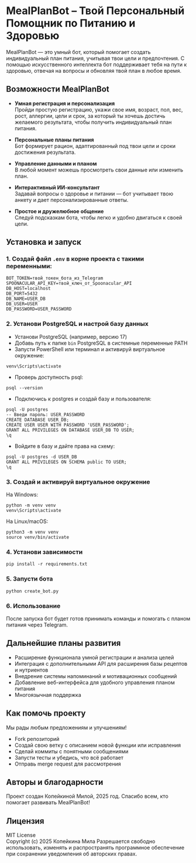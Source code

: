 # MealPlanBot – Твой Персональный Помощник по Питанию и Здоровью

MealPlanBot — это умный бот, который помогает создать индивидуальный план питания, учитывая твои цели и предпочтения. С помощью искусственного интеллекта бот поддерживает тебя на пути к здоровью, отвечая на вопросы и обновляя твой план в любое время.

## Возможности MealPlanBot

- **Умная регистрация и персонализация**  
  Пройди простую регистрацию, укажи свое имя, возраст, пол, вес, рост, аллергии, цели и срок, за который ты хочешь достичь желаемого результата, чтобы получить индивидуальный план питания.

- **Персональные планы питания**  
  Бот формирует рацион, адаптированный под твои цели и сроки достижения результата.

- **Управление данными и планом**  
  В любой момент можешь просмотреть свои данные или изменить план.

- **Интерактивный ИИ-консультант**  
  Задавай вопросы о здоровье и питании — бот учитывает твою анкету и дает персонализированные ответы.

- **Простое и дружелюбное общение**  
  Следуй подсказкам бота, чтобы легко и удобно двигаться к своей цели.

## Установка и запуск

### 1. Создай файл `.env` в корне проекта с такими переменными:
```
BOT_TOKEN=твой_токен_бота_из_Telegram
SPOONACULAR_API_KEY=твой_ключ_от_Spoonacular_API
DB_HOST=localhost
DB_PORT=5432
DB_NAME=USER_DB
DB_USER=USER
DB_PASSWORD=USER_PASSWORD
```

### 2. Установи PostgreSQL и настрой базу данных

- Установи PostgreSQL (например, версию 17)
- Добавь путь к папке `bin` PostgreSQL в системные переменные PATH
- Запусти PowerShell или терминал и активируй виртуальное окружение:
```
venv\Scripts\activate
```

- Проверь доступность psql:
```
psql --version
```

- Подключись к postgres и создай базу и пользователя:
```
psql -U postgres
-- Введи пароль: USER_PASSWORD
CREATE DATABASE USER_DB;
CREATE USER USER WITH PASSWORD 'USER_PASSWORD';
GRANT ALL PRIVILEGES ON DATABASE USER_DB TO USER;
\q
```

- Войдите в базу и дайте права на схему:
```
psql -U postgres -d USER_DB
GRANT ALL PRIVILEGES ON SCHEMA public TO USER;
\q
```

### 3. Создай и активируй виртуальное окружение

На Windows:
```
python -m venv venv
venv\Scripts\activate
```

На Linux/macOS:
```
python3 -m venv venv
source venv/bin/activate
```

### 4. Установи зависимости
```
pip install -r requirements.txt
```

### 5. Запусти бота
```
python create_bot.py
```
### 6. Использование

После запуска бот будет готов принимать команды и помогать с планом питания через Telegram.

## Дальнейшие планы развития

- Расширение функционала умной регистрации и анализа целей  
- Интеграция с дополнительными API для расширения базы рецептов и нутриентов  
- Внедрение системы напоминаний и мотивационных сообщений  
- Добавление веб-интерфейса для удобного управления планом питания  
- Многоязычная поддержка  

## Как помочь проекту

Мы рады любым предложениям и улучшениям!

- Fork репозиторий  
- Создай свою ветку с описанием новой функции или исправления  
- Сделай коммиты с понятными сообщениями  
- Запусти тесты и убедись, что всё работает  
- Отправь merge request для рассмотрения  

## Авторы и благодарности

Проект создан Копейкиной Милой, 2025 год. Спасибо всем, кто помогает развивать MealPlanBot!

## Лицензия

MIT License  
Copyright (c) 2025 Копейкина Мила
Разрешается свободно использовать, изменять и распространять программное обеспечение при сохранении уведомления об авторских правах.
